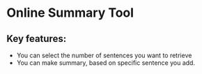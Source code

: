 # Online Summary Tool

## Key features:

* You can select the number of sentences you want to retrieve
* You can make summary, based on specific sentence you add.